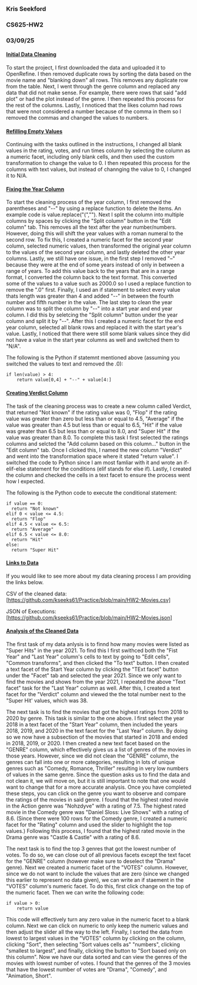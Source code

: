 ### Kris Seekford
### CS625-HW2
### 03/09/25

#### <ins>Initial Data Cleaning
To start the project, I first downloaded the data and uploaded it to OpenRefine. I then removed duplicate rows by sorting the data based on the movie name and "blanking down" all rows. This removes any duplicate row from the table. Next, I went through the genre column and replaced any data that did not make sense. For example, there were rows that said "add plot" or had the plot instead of the genre. I then repeated this process for the rest of the columns. Lastly, I nnoticed that the likes column had rows that were nnot considered a number because of the comma in them so I removed the commas and changed the values to numbers.

#### <ins>Refilling Empty Values
Continuing with the tasks outlined in the instructions, I changed all blank values in the rating, votes, and run times column by selecting the column as a numeric facet, including only blank cells, and then used the custom transformation to change the value to 0. I then repeated this process for the columns with text values, but instead of channging the value to 0, I changed it to N/A.


#### <ins>Fixing the Year Column
To start the cleaning process of the year column, I first removed the parentheses and "--" by using a replace function to delete the items. An example code is value.replace("(",""). Next I split the column into multiple columns by spaces by clicking the "Split column" button in the "Edit column" tab. This removes all the text after the year number/numbers. However, doing this will shift the year values with a roman numeral to the second row. To fix this, I created a numeric facet for the second year column, selected numeric values, then transformed the original year column to the values of the second year column, and lastly deleted the other year columns. Lastly, we still have one issue, in the first step I removed "–" because they were at the end of some years instead of only in between a range of years. To add this value back to the years that are in a range format, I converted the column back to the text format. This converted some of the values to a value such as 2000.0 so I used a replace function to remove the ".0" first. Finally, I used an if statement to select every value thats length was greater than 4 and added "--" in between the fourth number and fifth number in the value. The last step to clean the year column was to split the column by "--" into a start year and end year column. I did this by seletcing the "Split column" button under the year column and split it by "--". After this I created a numeric facet for the end year column, selected all blank rows and replaced it with the start year's value. Lastly, I noticed that there were still some blank values since they did not have a value in the start year columns as well and switched them to "N/A".

The following is the Python if statemnt mentioned above (assuming you switched the values to text and removed the .0):

    if len(value) > 4:
        return value[0,4] + "--" + value[4:]


#### <ins>Creating Verdict Column
The task of the cleaning process was to create a new column called Verdict, that returned "Not known" if the rating value was 0, "Flop" if the rating value was greater than zero but less than or equal to 4.5, "Average" if the value was greater than 4.5 but less than or equal to 6.5, "Hit" if the value was greater than 6.5 but less than or equal to 8.0, and "Super Hit" if the value was greater than 8.0. To complete this task I first selected the ratings columns and selcted the "Add column based on this column..." button in the "Edit column" tab. Once I clicked this, I named the new column "Verdict" and went into the transformation space where it stated "return value". I switched the code to Python since I am most famliar with it and wrote an if-elif-else statement for the conditions (elif stands for else if). Lastly, I created the column and checked the cells in a text facet to ensure the process went how I expected.

The following is the Python code to execute the conditional statement:


    if value == 0:
      return "Not known"
    elif 0 < value <= 4.5:
      return "Flop"
    elif 4.5 < value <= 6.5:
      return "Average"
    elif 6.5 < value <= 8.0:
      return "Hit"
    else:
      return "Super Hit"


#### <ins>Links to Data
If you would like to see more about my data cleaning process I am providing the links below.

CSV of the cleaned data: 
[https://github.com/kseeks61/Practice/blob/main/HW2-Movies.csv]

JSON of Executions:
[https://github.com/kseeks61/Practice/blob/main/HW2-Movies.json]


#### <ins>Analysis of the Cleaned Data
The first task of my data anlysis is to finnd how many movies were listed as "Super Hits" in the year 2021. To find this I first swithced both the "Fist Year" and "Last Year" column's cells to text by going to "Edit cells", "Common transforms", and then clicked the "To text" button. I then created a text facet of the Start Year column by clicking the "TExt facet" button under the "Facet" tab and selected the year 2021. Since we only want to find the movies and shows from the year 2021, I repeated the above "Text facet" task for the "Last Year" column as well. After this, I created a text facet for the "Verdict" column and viewed the the total number next to the "Super Hit' values, which was 38.

The next task is to find the movies that got the highest ratings from 2018 to 2020 by genre. This task is similar to the one above. I first select the year 2018 in a text facet of the "Start Year" column, then included the years 2018, 2019, and 2020 in the text facet for the "Last Year" column. By doing so we now have a subsection of the movies that started in 2018 and ended in 2018, 2019, or 2020. I then created a new text facet based on the "GENRE" column, which effectively gives us a list of genres of the movies in those years. However, since we did not clean the "GENRE" column, the genres can fall into one or more categories, resulting in lots of unique genres such as "Comedy, Romance, Thriller" resulting in very low numbers of values in the same genre. Since the question asks us to find the data and not clean it, we will move on, but it is still important to note that one would want to change that for a more accurate analysis. Once you have completed these steps, you can click on the genre you want to observe and compare the ratings of the movies in said genre. I found that the highest rated movie in the Action genre was "Nohzdyve" with a rating of 7.5. The highest rated movie in the Comedy genre was "Daniel Sloss: Live Shows" with a rating of 8.6. (Since there were 100 rows for the Comedy genre, I created a numeric facet for the "Rating" column and used the slider to highlight the top values.) Following this process, I found that the highest rated movie in the Drama genre was "Castle & Castle" with a rating of 8.6.

The next task is to find the top 3 genres that got the lowest number of votes. To do so, we can close out of all previous facets except the text facet for the "GENRE" column (however make sure to deselect the "Drama" genre). Next we created a numeric facet of the "VOTES" column. However, since we do not want to include the values that are zero (since we changed this earlier to represent no data given), we can write an if staement in the "VOTES" column's numeric facet. To do this, first click change on the top of the numeric facet. Then we can write the following code:

    if value > 0:
        return value

This code will effectively turn any zero value in the numeric facet to a blank column. Next we can click on numeric to only keep the numeric values and then adjust the slider all the way to the left. Finally, I sorted the data from lowest to largest values in the "VOTES" column by clicking on the column, clicking "Sort", then selecting "Sort values cells as" "numbers", clicking "smallest to largest", and finally, clicking the button to "Sort based only on this column". Now we have our data sorted and can view the genres of the movies with lowest number of votes. I found that the genres of the 3 movies that have the lowest number of votes are "Drama", "Comedy", and "Animation, Short".

